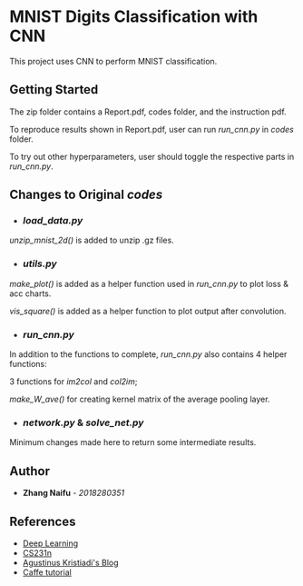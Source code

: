 # MNIST Digits Classification with CNN
This project uses CNN to perform MNIST classification.


## Getting Started
The zip folder contains a Report.pdf, codes folder, and the instruction pdf.

To reproduce results shown in Report.pdf, user can run *run_cnn.py* in *codes* folder.

To try out other hyperparameters, user should toggle the respective parts in *run_cnn.py*.

## Changes to Original *codes*

* ### *load_data.py*
*unzip_mnist_2d()* is added to unzip .gz files.

* ### *utils.py*
*make_plot()* is added as a helper function used in *run_cnn.py* to plot loss & acc charts.

 *vis_square()* is added as a helper function to plot output after convolution.

* ### *run_cnn.py*
In addition to the functions to complete, *run_cnn.py* also contains 4 helper functions:

 3 functions for *im2col* and *col2im*;

 *make_W_ave()* for creating kernel matrix of the average pooling layer.

* ### *network.py* & *solve_net.py*
Minimum changes made here to return some intermediate results.


## Author
* **Zhang Naifu** - *2018280351*

## References
* [Deep Learning](http://www.deeplearningbook.org/)
* [CS231n](http://cs231n.github.io/convolutional-networks/)
* [Agustinus Kristiadi's Blog](https://wiseodd.github.io/techblog/2016/07/16/convnet-conv-layer/)
* [Caffe tutorial](https://nbviewer.jupyter.org/github/BVLC/caffe/blob/master/examples/00-classification.ipynb)
